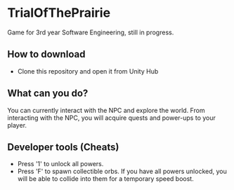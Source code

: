 # TrialOfThePrairie
Game for 3rd year Software Engineering, still in progress.

## How to download
- Clone this repository and open it from Unity Hub

## What can you do?
You can currently interact with the NPC and explore the world. From interacting with the NPC, you will acquire quests and power-ups to your player.

## Developer tools (Cheats)
- Press '1' to unlock all powers.
- Press 'F' to spawn collectible orbs. If you have all powers unlocked, you will be able to collide into them for a temporary speed boost.
